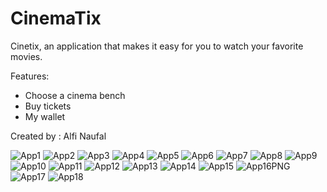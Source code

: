 # CinemaTix
Cinetix, an application that makes it easy for you to watch your favorite movies.

Features:

- Choose a cinema bench
- Buy tickets
- My wallet

Created by : Alfi Naufal

![App1](https://user-images.githubusercontent.com/50512682/97701322-cfb97880-1adf-11eb-9f7d-435fd486c83c.PNG)
![App2](https://user-images.githubusercontent.com/50512682/97700635-c11e9180-1ade-11eb-841e-06f579109dd0.PNG)
![App3](https://user-images.githubusercontent.com/50512682/97700645-c54aaf00-1ade-11eb-9ac6-8ea25476498c.PNG)
![App4](https://user-images.githubusercontent.com/50512682/97700659-cbd92680-1ade-11eb-8bac-7cf7794f1d0e.PNG)
![App5](https://user-images.githubusercontent.com/50512682/97700670-d09dda80-1ade-11eb-9056-44c174fd18c9.PNG)
![App6](https://user-images.githubusercontent.com/50512682/97700682-d398cb00-1ade-11eb-8b23-fe9793932fc9.PNG)
![App7](https://user-images.githubusercontent.com/50512682/97700702-d85d7f00-1ade-11eb-9fcf-9053adbc6aba.PNG)
![App8](https://user-images.githubusercontent.com/50512682/97700723-e0b5ba00-1ade-11eb-8414-7ac7af716e2b.PNG)
![App9](https://user-images.githubusercontent.com/50512682/97700746-e9a68b80-1ade-11eb-9b01-6cea3eedd10f.PNG)
![App10](https://user-images.githubusercontent.com/50512682/97700755-edd2a900-1ade-11eb-92a2-77321c9ff5c4.PNG)
![App11](https://user-images.githubusercontent.com/50512682/97700766-f1fec680-1ade-11eb-99f4-89b71d1a8d15.PNG)
![App12](https://user-images.githubusercontent.com/50512682/97700780-f6c37a80-1ade-11eb-8a6e-f8e105cbeb63.PNG)
![App13](https://user-images.githubusercontent.com/50512682/97700790-f9be6b00-1ade-11eb-93ef-9e364402eeb4.PNG)
![App14](https://user-images.githubusercontent.com/50512682/97700806-00e57900-1adf-11eb-8425-9c135538504b.PNG)
![App15](https://user-images.githubusercontent.com/50512682/97700816-0642c380-1adf-11eb-8a98-b1a5ffbf563c.PNG)
![App16PNG](https://user-images.githubusercontent.com/50512682/97700830-0b077780-1adf-11eb-8a7f-0e19db1a902b.PNG)
![App17](https://user-images.githubusercontent.com/50512682/97700836-0d69d180-1adf-11eb-9235-fd99bbf9ac43.PNG)
![App18](https://user-images.githubusercontent.com/50512682/97700844-10fd5880-1adf-11eb-97c6-3f1504e04580.PNG)
